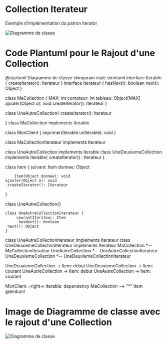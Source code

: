 # Collection Iterateur
Exemple d'implémentation du patron Iterator

![Diagramme de classe](https://www.plantuml.com/plantuml/svg/XLJ9QiCm43rRNo5oIWFk1-HG4j9B3sbFXKBfGRQdYL8jHXg5Xf9_xyWhJcqNZ97Ul9bvizWRZy9Xq8e_Id5mGclW1V1S2U-1-IzfIa4eztXHG6ydyyXcN1e4zobou4zq41bPVrZ2SmS2eOBGkkNTkZOZ1CUkVxmYNBaTXN-6Rupyp5e5mX1e6kGbEq6EvCugMNmlTbOfWgGrvCtvVlksZg7fc5jTngZj7QCo4TeWxqJz85YSR201onhbbhAShInYWDa26WMl1hO17VGweenvP_8UaIzrgK23GT_tiQlJcfsIP8ij8gAJcYHtj63QOwj-j4DzeszprRAcAfgGLgz6H7IKbVWWpy9WLQccUs6D0UY6bYJqH5FRwjhUAEOicPh4_2fHh-U6SIKxeynJXC7oKIOR7DNGeLqnV6mnuw1lTpEvilzpZVP_i0shD1sV7HkPJoJFf6DZFkb3LTgQll4iu2oZQGfZ_HhUfquUZbXJgeM8WKem1PZyCYmb9TPYjQWxkI4A_JL-0G00 "Diagramme de classe")


# Code Plantuml pour le Rajout d'une Collection
@startuml Diagramme de classe
skinparam style strictuml
 interface Iterable {
	 createIterator(): Iterateur
}
 interface Iterateur {
	 hasNext(): boolean
	 next(): Object
}

class MaCollection {
  MAX: int
  compteur: int
  tableau: Object[MAX]
  ajouter(Object o): void
  createIterator(): Iterateur
}

class UneAutreCollection{
    createIterator(): Iterateur

}
class MaCollection implements Iterable 

class MonClient {
	imprimer(Iterable unIterable): void
}

class MaCollectionIterateur implements Iterateur

class UneAutreCollection implements Iterable 
class UneDeuxiemeCollection implements Iterable{
    createIterator() : Iterateur
}

 class Item {
		suivant: Item
		donnee: Object
		
		Item(Object donnee): void 
	ajouter(Object o): void
	 createIterator(): Iterateur
   }

class UneAutreCollection{}   
	
	class UneAutreCollectionIterateur {
		 courantIterateur: Item
		  hasNext(): boolean
     next(): Object
	}
class UneAutreCollectionIterateur implements Iterateur
class UneDeuxiemeCollectionIterateur implements Iterateur
MaCollection *-- MaCollectionIterateur
UneAutreCollection *-- UneAutreCollectionIterateur
UneDeuxiemeCollection *-- UneDeuxiemeCollectionIterateur

UneDeuxiemeCollection -> Item: debut
UneDeuxiemeCollection -> Item: courant
UneAutreCollection -> Item: debut
UneAutreCollection -> Item: courant

MonClient .-right-> Iterable: dependency
MaCollection --> "*" Item
@enduml

# Image de Diagramme de classe avec le rajout d'une Collection
![Diagramme de classe](http://www.plantuml.com/plantuml/svg/XLFDpjem43p7Jx7YH97I1-1GWU3I0-sfKgMg1oVPWgb_8lyWKCMxTvry3Wfo4eIGFJkpdlrXvpotFYW9Hy7FbYk5q23KaZk7pFqLkkM4WlCFYVHhHHtP38JsQF_m6k4h7NX5qN-iWDeYzzX1tjZrfotqPmoMFKUg17Uo2tVVyEuZlp968jS4wW_aUtN5sfESTRRWn0z6IeA4qQG6EEr_RcDgEjP6jJ5hklleZ8UKv1THVnFChoQGWNMFWg5NRaOq3EOBI0v-QDm7R_7b8zgO5vCwOr-eLg92xTshZqETHX-ae5Xi4H6jK6Hve0MTZibzjaE3Wz5R2SnND6rjO1ynt0Mg1K6-BV3Mr7xT8gPYgOKBuiQrxrYAxetH6Z7Da03wnb0QNnTFNG1MJ4ntOJq1O6x0JuepUdcAC5feUia4oxKVqA4Oo2qxqETztujdtipoJAU7jAGSxUQcBFERnCQE4ddEACkwYQe5dsn2MNxf6hg51glW5qXf6iduVA99Hih2Nl_CpwKLvuidIbhvcAX5tQ2k7-D-biHQRLRz8ko84fJy3m00 "Diagramme de classe")